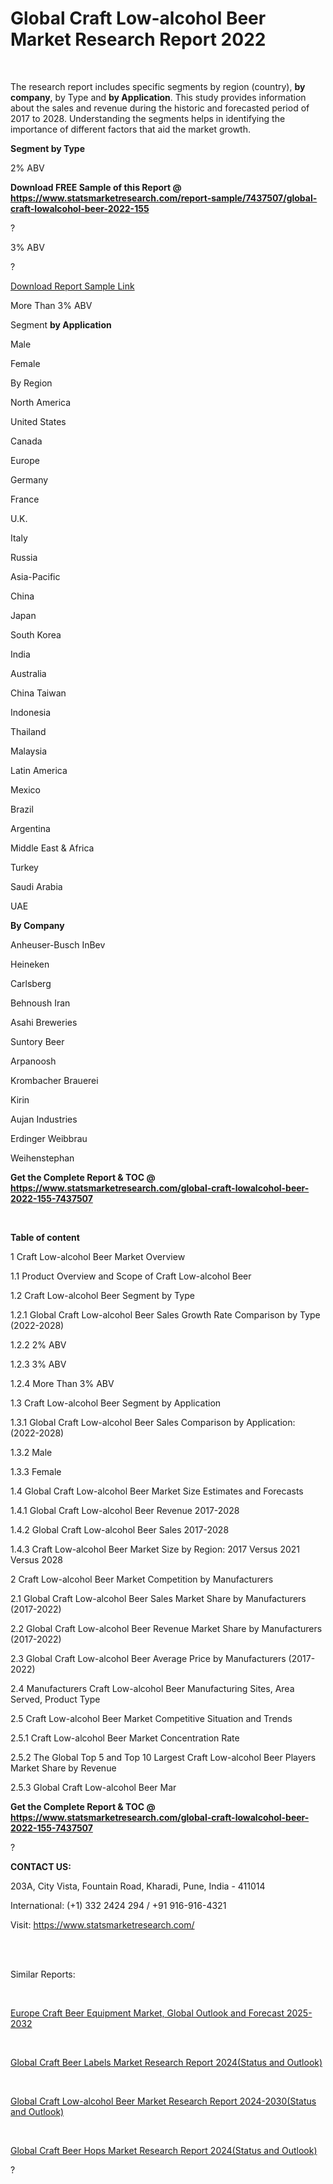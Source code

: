 <h1>Global Craft Low-alcohol Beer Market Research Report 2022</h1><br/><p>The research report includes specific segments by region (country), <strong>by company</strong>, by Type and <strong>by Application</strong>. This study provides information about the sales and revenue during the historic and forecasted period of 2017 to 2028. Understanding the segments helps in identifying the importance of different factors that aid the market growth.</p>
 
 
 
 <p><strong>Segment by Type</strong></p>
 
 
 
 <p>2% ABV</p>
 
 
 
 <div><b>Download FREE Sample of this Report @ <a href="https://www.statsmarketresearch.com/download-free-sample/7437507/global-craft-lowalcohol-beer-2022-155">https://www.statsmarketresearch.com/report-sample/7437507/global-craft-lowalcohol-beer-2022-155</a></b></div>
 
 
 
 <p>? </p>
 
 
 
 <p>3% ABV</p>
 
 
 
 <p>? </p>
 
 
 
 <p><a href="https://www.statsmarketresearch.com/download-free-sample/7437507/global-craft-lowalcohol-beer-2022-155">Download Report Sample Link</a></p>
 
 
 
 <p>More Than 3% ABV</p>
 
 
 
 <p>Segment <strong>by Application</strong></p>
 
 
 
 <p>Male</p>
 
 
 
 <p>Female</p>
 
 
 
 <p>By Region</p>
 
 
 
 <p>North America</p>
 
 
 
 <p>United States</p>
 
 
 
 <p>Canada</p>
 
 
 
 <p>Europe</p>
 
 
 
 <p>Germany</p>
 
 
 
 <p>France</p>
 
 
 
 <p>U.K.</p>
 
 
 
 <p>Italy</p>
 
 
 
 <p>Russia</p>
 
 
 
 <p>Asia-Pacific</p>
 
 
 
 <p>China</p>
 
 
 
 <p>Japan</p>
 
 
 
 <p>South Korea</p>
 
 
 
 <p>India</p>
 
 
 
 <p>Australia</p>
 
 
 
 <p>China Taiwan</p>
 
 
 
 <p>Indonesia</p>
 
 
 
 <p>Thailand</p>
 
 
 
 <p>Malaysia</p>
 
 
 
 <p>Latin America</p>
 
 
 
 <p>Mexico</p>
 
 
 
 <p>Brazil</p>
 
 
 
 <p>Argentina</p>
 
 
 
 <p>Middle East & Africa</p>
 
 
 
 <p>Turkey</p>
 
 
 
 <p>Saudi Arabia</p>
 
 
 
 <p>UAE</p>
 
 
 
 <p><strong>By Company</strong></p>
 
 
 
 <p>Anheuser-Busch InBev</p>
 
 
 
 <p>Heineken</p>
 
 
 
 <p>Carlsberg</p>
 
 
 
 <p>Behnoush Iran</p>
 
 
 
 <p>Asahi Breweries</p>
 
 
 
 <p>Suntory Beer</p>
 
 
 
 <p>Arpanoosh</p>
 
 
 
 <p>Krombacher Brauerei</p>
 
 
 
 <p>Kirin</p>
 
 
 
 <p>Aujan Industries</p>
 
 
 
 <p>Erdinger Weibbrau</p>
 
 
 
 <p>Weihenstephan</p>
 
 
 
 <div><b>Get the Complete Report & TOC @ <a href="https://www.statsmarketresearch.com/global-craft-lowalcohol-beer-2022-155-7437507">https://www.statsmarketresearch.com/global-craft-lowalcohol-beer-2022-155-7437507</a></b></div>
 
 
 
 <p><br />
 
 <b>Table of content</b></p>
 
 
 
 <p>1 Craft Low-alcohol Beer Market Overview<br />
 
 1.1 Product Overview and Scope of Craft Low-alcohol Beer<br />
 
 1.2 Craft Low-alcohol Beer Segment by Type<br />
 
 1.2.1 Global Craft Low-alcohol Beer Sales Growth Rate Comparison by Type (2022-2028)<br />
 
 1.2.2 2% ABV<br />
 
 1.2.3 3% ABV<br />
 
 1.2.4 More Than 3% ABV<br />
 
 1.3 Craft Low-alcohol Beer Segment by Application<br />
 
 1.3.1 Global Craft Low-alcohol Beer Sales Comparison by Application: (2022-2028)<br />
 
 1.3.2 Male<br />
 
 1.3.3 Female<br />
 
 1.4 Global Craft Low-alcohol Beer Market Size Estimates and Forecasts<br />
 
 1.4.1 Global Craft Low-alcohol Beer Revenue 2017-2028<br />
 
 1.4.2 Global Craft Low-alcohol Beer Sales 2017-2028<br />
 
 1.4.3 Craft Low-alcohol Beer Market Size by Region: 2017 Versus 2021 Versus 2028<br />
 
 2 Craft Low-alcohol Beer Market Competition by Manufacturers<br />
 
 2.1 Global Craft Low-alcohol Beer Sales Market Share by Manufacturers (2017-2022)<br />
 
 2.2 Global Craft Low-alcohol Beer Revenue Market Share by Manufacturers (2017-2022)<br />
 
 2.3 Global Craft Low-alcohol Beer Average Price by Manufacturers (2017-2022)<br />
 
 2.4 Manufacturers Craft Low-alcohol Beer Manufacturing Sites, Area Served, Product Type<br />
 
 2.5 Craft Low-alcohol Beer Market Competitive Situation and Trends<br />
 
 2.5.1 Craft Low-alcohol Beer Market Concentration Rate<br />
 
 2.5.2 The Global Top 5 and Top 10 Largest Craft Low-alcohol Beer Players Market Share by Revenue<br />
 
 2.5.3 Global Craft Low-alcohol Beer Mar</p>
 
 
 
 <div><b>Get the Complete Report & TOC @ <a href="https://www.statsmarketresearch.com/global-craft-lowalcohol-beer-2022-155-7437507">https://www.statsmarketresearch.com/global-craft-lowalcohol-beer-2022-155-7437507</a></b></div>
 
 
 
 <p>? </p>
 
 
 
 <p><b>CONTACT US:</b><br />
 
 203A, City Vista, Fountain Road, Kharadi, Pune, India - 411014<br />
 
 International: (+1) 332 2424 294 / +91 916-916-4321<br />
 
 Visit: <a href="https://www.statsmarketresearch.com/">https://www.statsmarketresearch.com/</a><br />
 
 <br />
 
 <br />
 
 Similar Reports:<br />
 
 <br />
 
 <a href="https://www.statsmarketresearch.com/global-europe-craft-beer-equipment-forecast-2025-2032-402-8026248">Europe Craft Beer Equipment Market, Global Outlook and Forecast 2025-2032</a><br />
 
 <br />
 
 <a href="https://www.statsmarketresearch.com/global-craft-beer-labels-2024-242-8011409">Global Craft Beer Labels Market Research Report 2024(Status and Outlook)</a><br />
 
 <br />
 
 <a href="https://www.statsmarketresearch.com/global-craft-lowalcohol-beer-2024-2030-963-7956423">Global Craft Low-alcohol Beer Market Research Report 2024-2030(Status and Outlook)</a><br />
 
 <br />
 
 <a href="https://www.statsmarketresearch.com/global-craft-beer-hops-2024-197-7937803">Global Craft Beer Hops Market Research Report 2024(Status and Outlook)</a><br />
 
 ? </p>
